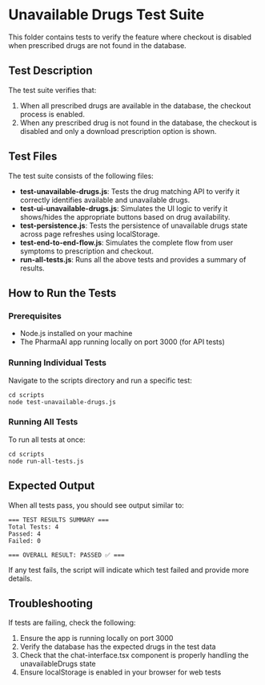 # Unavailable Drugs Test Suite

This folder contains tests to verify the feature where checkout is disabled when prescribed drugs are not found in the database.

## Test Description

The test suite verifies that:
1. When all prescribed drugs are available in the database, the checkout process is enabled.
2. When any prescribed drug is not found in the database, the checkout is disabled and only a download prescription option is shown.

## Test Files

The test suite consists of the following files:

- **test-unavailable-drugs.js**: Tests the drug matching API to verify it correctly identifies available and unavailable drugs.
- **test-ui-unavailable-drugs.js**: Simulates the UI logic to verify it shows/hides the appropriate buttons based on drug availability.
- **test-persistence.js**: Tests the persistence of unavailable drugs state across page refreshes using localStorage.
- **test-end-to-end-flow.js**: Simulates the complete flow from user symptoms to prescription and checkout.
- **run-all-tests.js**: Runs all the above tests and provides a summary of results.

## How to Run the Tests

### Prerequisites

- Node.js installed on your machine
- The PharmaAI app running locally on port 3000 (for API tests)

### Running Individual Tests

Navigate to the scripts directory and run a specific test:

```
cd scripts
node test-unavailable-drugs.js
```

### Running All Tests

To run all tests at once:

```
cd scripts
node run-all-tests.js
```

## Expected Output

When all tests pass, you should see output similar to:

```
=== TEST RESULTS SUMMARY ===
Total Tests: 4
Passed: 4
Failed: 0

=== OVERALL RESULT: PASSED ✅ ===
```

If any test fails, the script will indicate which test failed and provide more details.

## Troubleshooting

If tests are failing, check the following:

1. Ensure the app is running locally on port 3000
2. Verify the database has the expected drugs in the test data
3. Check that the chat-interface.tsx component is properly handling the unavailableDrugs state
4. Ensure localStorage is enabled in your browser for web tests 